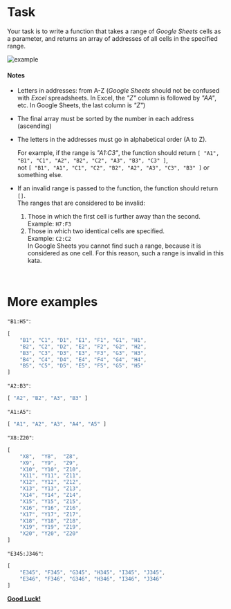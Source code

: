 <h1>Task</h1>

Your task is to write a function that takes a range of *Google Sheets* cells as a parameter, and returns an array of addresses of all cells in the specified range.

<img src="https://i.ibb.co/WzVZ4PV/example.png" alt="example" border="0">

#### Notes

*   Letters in addresses: from A-Z (_Google Sheets_ should not be confused with _Excel_ spreadsheets. In Excel, the _"Z"_ column is followed by _"AA"_, etc. In Google Sheets, the last column is _"Z"_)
*   The final array must be sorted by the number in each address (ascending)
*   The letters in the addresses must go in alphabetical order (A to Z).
    
    For example, if the range is _"A1:C3"_, the function should return 
    `[ "A1", "B1", "C1", "A2", "B2", "C2", "A3", "B3", "C3" ]`, <br> not  `[ "B1", "A1", "C1", "C2", "B2", "A2", "A3", "C3", "B3" ]` or something else.
    
*   If an invalid range is passed to the function, the function should return `[]`.  
    The ranges that are considered to be invalid:
    1.  Those in which the first cell is further away than the second.  
        Example: `H7:F3`
    2.  Those in which two identical cells are specified.  
        Example: `C2:C2`  
        In Google Sheets you cannot find such a range, because it is considered as one cell. For this reason, such a range is invalid in this kata.

<br>
<h1>More examples</h1>

`"B1:H5"`:
```javascript
[
    "B1", "C1", "D1", "E1", "F1", "G1", "H1",
    "B2", "C2", "D2", "E2", "F2", "G2", "H2", 
    "B3", "C3", "D3", "E3", "F3", "G3", "H3", 
    "B4", "C4", "D4", "E4", "F4", "G4", "H4",
    "B5", "C5", "D5", "E5", "F5", "G5", "H5"
]
```

`"A2:B3"`:
```javascript
[ "A2", "B2", "A3", "B3" ]
```

`"A1:A5"`:
```javascript
[ "A1", "A2", "A3", "A4", "A5" ]
```

`"X8:Z20"`:
```javascript
[
    "X8",  "Y8",  "Z8",  
    "X9",  "Y9",  "Z9",  
    "X10", "Y10", "Z10", 
    "X11", "Y11", "Z11",
    "X12", "Y12", "Z12",
    "X13", "Y13", "Z13", 
    "X14", "Y14", "Z14", 
    "X15", "Y15", "Z15", 
    "X16", "Y16", "Z16", 
    "X17", "Y17", "Z17",
    "X18", "Y18", "Z18", 
    "X19", "Y19", "Z19", 
    "X20", "Y20", "Z20"
]
```

`"E345:J346"`:
```javascript
[
    "E345", "F345", "G345", "H345", "I345", "J345",
    "E346", "F346", "G346", "H346", "I346", "J346"
]
```

<u>**Good Luck!**</u>